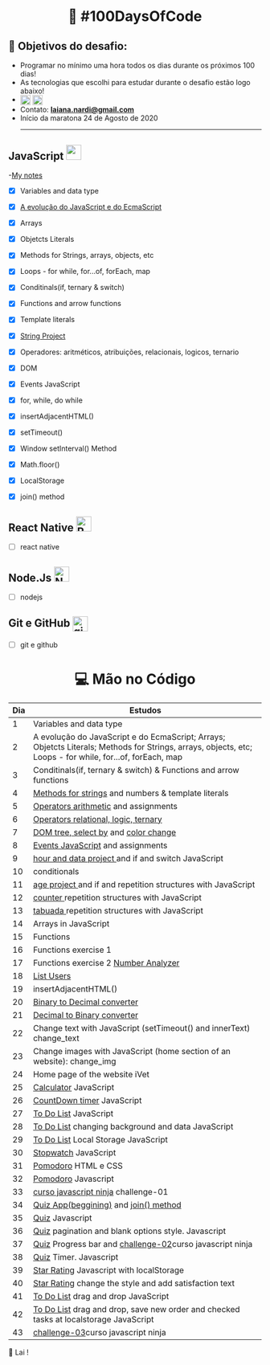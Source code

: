
<h1 align="center">
   🚀 #100DaysOfCode
</h1>

## 🎯 Objetivos do desafio: 
- Programar no mínimo uma hora todos os dias durante os próximos 100 dias!
- As tecnologias que escolhi para estudar durante o desafio estão logo abaixo!
- <a href="https://www.instagram.com/_lai_13_/" target="_blank"><img align="center" src="https://cdn.jsdelivr.net/npm/simple-icons@3.0.1/icons/instagram.svg" alt="instagram Laiana" height="20" width="20" /></a> <a href="https://www.linkedin.com/in/laiana-santiago/" target="_blank"><img align="center" src="https://cdn.jsdelivr.net/npm/simple-icons@3.0.1/icons/linkedin.svg" alt="Linkedin Laiana Santiago" height="20" width="20" /></a> 
- Contato:  **laiana.nardi@gmail.com** <br>
- Início da maratona 24 de Agosto de 2020 <hr>

## JavaScript <img src="https://github.com/laiananardi/100daysofcode/blob/master/img_readme/js.png"  height="30"/> 
-<a href="https://www.notion.so/Java-Script-057ddbd40c61438391845690c66ca5fc" target="_blank">My notes</a>
- [x] Variables and data type
- [x] <a href="https://www.notion.so/Curso-em-video-JavaScript-762c7cd4ca7c4e18b2563c1d48bf0d0e" target="_blank">A evolução do JavaScript e do EcmaScript</a>
- [x] Arrays
- [x] Objetcts Literals
- [x] Methods for Strings, arrays, objects, etc
- [x] Loops - for while, for...of, forEach, map
- [x] Conditinals(if, ternary & switch)
- [x] Functions and arrow functions
- [x] Template literals
- [x] <a href="https://stringproject.netlify.app/" target="_blank">String Project</a>
- [x] Operadores: aritméticos, atribuições, relacionais, logicos, ternario
- [x] DOM
- [x] Events JavaScript
- [x] for, while, do while
- [x] insertAdjacentHTML()
- [x] setTimeout()
- [x] Window setInterval() Method
- [x] Math.floor()
- [x] LocalStorage
- [x] join() method



## React Native <img src="https://github.com/laiananardi/100daysofcode/blob/master/img_readme/reactnative.png" alt="React Native"  height="30"/> 

- [ ] react native

## Node.Js <img src="https://github.com/laiananardi/100daysofcode/blob/master/img_readme/nodejs.png" alt="Node.Js"  height="30"/> 

- [ ] nodejs

 ## Git e GitHub <img align="center" src="https://github.com/laiananardi/100daysofcode/blob/master/img_readme/github.webp" alt="git e github" height="30"/> 
 
- [ ] git e github



 <h1 align="center">
   💻  Mão no Código 
</h1> 

|Dia|Estudos|
| -------- | ----------------- |
| 1 | Variables and data type |  |  
| 2 | A evolução do JavaScript e do EcmaScript; Arrays; Objetcts Literals; Methods for Strings, arrays, objects, etc; Loops - for while, for...of, forEach, map |  |  
| 3 | Conditinals(if, ternary & switch) & Functions and arrow functions|  |  
| 4 | <a href="https://stringproject.netlify.app/" >Methods for strings</a> and numbers & template literals|  |  
| 5 | <a href="https://operatorsproject.netlify.app/" >Operators arithmetic</a> and  assignments|  |  
| 6 | <a href="https://www.notion.so/Curso-em-video-JavaScript-762c7cd4ca7c4e18b2563c1d48bf0d0e" >Operators relational, logic, ternary</a>|  |
| 7 | <a href="https://www.notion.so/Curso-em-video-JavaScript-762c7cd4ca7c4e18b2563c1d48bf0d0e" >DOM tree, select by</a> and <a href="https://changingcolor.netlify.app/"> color change </a>|  |
| 8 | <a href="https://developer.mozilla.org/en-US/docs/Web/Events" >Events JavaScript</a> and  assignments|  |  
| 9 | <a href="https://datehour.netlify.app/" >hour and data project </a> and if and switch JavaScript |  |  
| 10 | conditionals |  |
| 11 | <a href="https://identifyage.netlify.app/" >age project </a> and if and repetition structures with JavaScript |  |
| 12 | <a href="https://sequenciapa.netlify.app/" >counter </a> repetition structures with JavaScript |  |
| 13 | <a href="https://tabuadajs.netlify.app/" >tabuada </a>  repetition structures with JavaScript |  |
| 14 | Arrays in JavaScript |  |
| 15 | Functions |  |
| 16 | Functions exercise 1 |  |
| 17 | Functions exercise 2 <a href="https://numberanalyzerr.netlify.app/">Number Analyzer</a> |  |
| 18 |<a href="https://listusers.netlify.app/">List Users</a> |  |
| 19 |insertAdjacentHTML() |  |
| 20 | <a href="https://bintodecconverter.netlify.app/">Binary to Decimal converter</a> |  |
| 21 | <a href="https://bintodecconverter.netlify.app/">Decimal to Binary converter</a> |  |
| 22 | Change text with JavaScript (setTimeout() and innerText) change_text |  |
| 23 | Change images with JavaScript (home section of an website): change_img |  |
| 24 | Home page of the website iVet |  |
| 25 | <a href="https://calculatorlai.netlify.app/">Calculator</a> JavaScript  |
| 26 | <a href="https://countdowntimerjs.netlify.app/">CountDown timer</a> JavaScript  |
| 27 | <a href="https://to-do-listjs.netlify.app/">To Do List</a> JavaScript  |
| 28 | <a href="https://to-do-listjs.netlify.app/">To Do List</a> changing background and data JavaScript  |
| 29 | <a href="https://to-do-listjs.netlify.app/">To Do List</a> Local Storage JavaScript  |
| 30 | <a href="https://stopwatchjs.netlify.app/">Stopwatch</a> JavaScript  |
| 31 | <a href="https://github.com/laiananardi/100daysofcode/tree/master/projects/pomodoro">Pomodoro</a> HTML e CSS  |
| 32 | <a href="https://github.com/laiananardi/100daysofcode/tree/master/projects/pomodoro">Pomodoro</a> Javascript  |
| 33 | <a href="https://github.com/laiananardi/100daysofcode/tree/master/courses/curso-javascript-ninja/challenge-01">curso javascript ninja</a> challenge-01|
| 34 | <a href="https://github.com/laiananardi/100daysofcode/tree/master/projects/quiz">Quiz App(beggining)</a> and <a href="https://www.linkedin.com/feed/update/urn:li:activity:6715745184732237825/">join() method</a>|
| 35 | <a href="https://quizlai.netlify.app/">Quiz</a> Javascript  |
| 36 | <a href="https://quizlai.netlify.app/">Quiz</a> pagination and blank options style. Javascript  |
| 37 | <a href="https://quizlai.netlify.app/">Quiz</a> Progress bar and <a href="https://github.com/laiananardi/100daysofcode/tree/master/courses/curso-javascript-ninja/challenge-02">challenge-02</a>curso javascript ninja  |
| 38 | <a href="https://quizlai.netlify.app/">Quiz</a> Timer. Javascript  |
| 39 | <a href="https://codepen.io/laiananardi/pen/VwaJdYW">Star Rating</a> Javascript with localStorage  |
| 40 | <a href="https://codepen.io/laiananardi/pen/VwaJdYW">Star Rating</a> change the style and add satisfaction text  |
| 41 | <a href="https://to-do-listjs.netlify.app/">To Do List</a> drag and drop JavaScript  |
| 42 | <a href="https://to-do-listjs.netlify.app/">To Do List</a> drag and drop, save new order and checked tasks at localstorage JavaScript  |
| 43 | <a href="https://github.com/laiananardi/100daysofcode/tree/master/courses/curso-javascript-ninja/challenge-03">challenge-03</a>curso javascript ninja  |

 💜 Lai !

